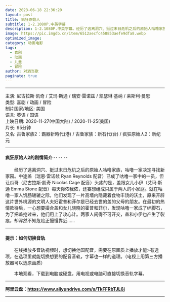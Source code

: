 ```yaml
---
date: 2023-06-18 22:36:20
layout: post
title: 疯狂原始人
subtitle: 1-2.1080P.中英字幕
description: 1-2.1080P.中英字幕。经历了逃离洞穴、挺过末日危机之后的原始人咕噜家族，咕噜一家决定寻找新家园。中途盖已成了咕噜一家中的一员，但让瓜哥头疼的是，盖跟女儿小伊每天你侬我侬，还妄想组成只属于两人的小家庭....
image: https://pic.imgdb.cn/item/6512aecfc458853aefe9dfa8.webp
optimized_image: 
category: 动画电影
tags:
  - 喜剧
  - 动画
  - 儿童
  - 冒险
author: 对酒当歌
paginate: true
---
```


---

主演: 尼古拉斯·凯奇 / 艾玛·斯通 / 瑞安·雷诺兹 / 凯瑟琳·基纳 / 莱斯利·曼恩  
类型: 喜剧 / 动画 / 冒险  
制片国家/地区: 美国  
语言: 英语 / 国语  
上映日期: 2020-11-27(中国大陆) / 2020-11-25(美国)  
片长: 95分钟  
又名: 古鲁家族2：霸器新時代(港) / 古鲁家族：新石代(台) / 疯狂原始人2：新纪元  

---

#### 疯狂原始人2的剧情简介 · · · · · ·

　　经历了逃离洞穴、挺过末日危机之后的原始人咕噜家族，咕噜一家决定寻找新家园。中途盖（瑞恩·雷诺兹 Ryan Reynolds 配音）已成了咕噜一家中的一员，但让瓜哥（尼古拉斯·凯奇 Nicolas Cage 配音）头疼的是，盖跟女儿小伊（艾玛·斯通 Emma Stone 配音）每天你侬我侬，还妄想组成只属于两人的小家庭。就在咕噜一家人饥肠辘辘之际，他们发现了一片高墙内隐藏着食物丰饶的沃土，原来开辟这片世外桃源的文明人夫妇霍普和菲尔是已经去世的盖的父母的朋友。在最初的热情款待后，一心想要撮合盖和女儿晓晓的霍普和菲尔，发现咕噜一家成了绊脚石，为了把盖抢过来，他们用上了攻心计。两家人闹得不可开交，盖和小伊也产生了裂痕，却浑然不知危险正慢慢靠近……
  
---

#### 提示：如何切换音轨

　　在线播放多音轨视频时，想切换他国配音，需要在原画质上播放才能>有选项，在选项里就能切换想要的配音音轨，字幕也一样的道理。（电视上用第三方播放器可以选原画质）

　　本地观看，下载到电脑或硬盘，用电视或电脑可直接切换音轨字幕。

---

**阿里云盘：<https://www.aliyundrive.com/s/TkFFRbTJL6j>**

---
